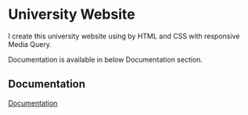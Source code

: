 # University Website

I create this university website using by HTML and CSS with responsive Media Query.

Documentation is available in below Documentation section.
## Documentation

[Documentation](https://github.com/rutuja-kumthekar/HTML-CSS-Project---HTML-CSS-Mini-Project---79usemarig2l)
